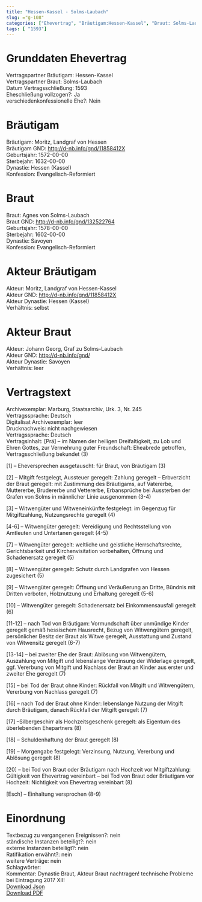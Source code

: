 ```yaml
---
title: "Hessen-Kassel - Solms-Laubach"
slug: ="g-108"
categories: ["Ehevertrag", "Bräutigam:Hessen-Kassel", "Braut: Solms-Laubach", "Eheschließung vollzogen?:Ja", "verschiedenkonfessionelle Ehe?:Nein", "Dynastie Bräutigam:Hessen (Kassel)", "Akteur Bräutigam:Moritz, Landgraf von Hessen-Kassel", "Akteur Braut:Johann Georg, Graf zu Solms-Laubach", "Textbezug?:nein", "Ständisch?:nein", "Ratifikation?:nein", "Sonstiges?:nein", "Bräutigam:Hessen-Kassel", "Braut: Solms-Laubach"]
tags: [ "1593"]
---
```

<!--more-->

# Grunddaten Ehevertrag

Vertragspartner Bräutigam: Hessen-Kassel<br>
Vertragspartner Braut: Solms-Laubach<br>
Datum Vertragsschließung: 1593<br>
Eheschließung vollzogen?: Ja<br>
verschiedenkonfessionelle Ehe?: Nein<br>
# Bräutigam

Bräutigam: Moritz, Landgraf von Hessen<br>
Bräutigam GND: http://d-nb.info/gnd/11858412X<br>
Geburtsjahr: 1572-00-00<br>
Sterbejahr: 1632-00-00<br>
Dynastie: Hessen (Kassel)<br>
Konfession: Evangelisch-Reformiert<br>
# Braut

Braut: Agnes von Solms-Laubach<br>
Braut GND: http://d-nb.info/gnd/132522764<br>
Geburtsjahr: 1578-00-00<br>
Sterbejahr: 1602-00-00<br>
Dynastie: Savoyen<br>
Konfession: Evangelisch-Reformiert<br>
# Akteur Bräutigam

Akteur: Moritz, Landgraf von Hessen-Kassel<br>
Akteur GND: http://d-nb.info/gnd/11858412X<br>
Akteur Dynastie: Hessen (Kassel)<br>
Verhältnis: selbst<br>
# Akteur Braut

Akteur: Johann Georg, Graf zu Solms-Laubach<br>
Akteur GND: http://d-nb.info/gnd/<br>
Akteur Dynastie: Savoyen<br>
Verhältnis: leer<br>
# Vertragstext

Archivexemplar: Marburg, Staatsarchiv, Urk. 3, Nr. 245<br>
Vertragssprache: Deutsch<br>
Digitalisat Archivexemplar: leer<br>
Drucknachweis: nicht nachgewiesen<br>
Vertragssprache: Deutsch<br>
Vertragsinhalt: [Prä] – im Namen der heiligen Dreifaltigkeit, zu Lob und Ehren Gottes, zur Vermehrung guter Freundschaft: Eheabrede getroffen, Vertragsschließung bekundet (3)

[1] – Eheversprechen ausgetauscht: für Braut, von Bräutigam (3)

[2] – Mitgift festgelegt, Aussteuer geregelt: Zahlung geregelt – Erbverzicht der Braut geregelt: mit Zustimmung des Bräutigams, auf Vatererbe, Muttererbe, Brudererbe und Vettererbe, Erbansprüche bei Aussterben der Grafen von Solms in männlicher Linie ausgenommen (3-4)

[3] – Witwengüter und Witweneinkünfte festgelegt: im Gegenzug für Mitgiftzahlung, Nutzungsrechte geregelt (4)

[4-6] – Witwengüter geregelt: Vereidigung und Rechtsstellung von Amtleuten und Untertanen geregelt (4-5)

[7] – Witwengüter geregelt: weltliche und geistliche Herrschaftsrechte, Gerichtsbarkeit und Kirchenvisitation vorbehalten, Öffnung und Schadenersatz geregelt (5)

[8] – Witwengüter geregelt: Schutz durch Landgrafen von Hessen zugesichert (5)

[9] – Witwengüter geregelt: Öffnung und Veräußerung an Dritte, Bündnis mit Dritten verboten, Holznutzung und Erhaltung geregelt (5-6)

[10] – Witwengüter geregelt: Schadenersatz bei Einkommensausfall geregelt (6)

[11-12] – nach Tod von Bräutigam: Vormundschaft über unmündige Kinder geregelt gemäß hessischem Hausrecht, Bezug von Witwengütern geregelt, persönlicher Besitz der Braut als Witwe geregelt, Ausstattung und Zustand von Witwensitz geregelt (6-7)

[13-14] – bei zweiter Ehe der Braut: Ablösung von Witwengütern, Auszahlung von Mitgift und lebenslange Verzinsung der Widerlage geregelt, ggf. Vererbung von Mitgift und Nachlass der Braut an Kinder aus erster und zweiter Ehe geregelt (7)

[15] – bei Tod der Braut ohne Kinder: Rückfall von Mitgift und Witwengütern, Vererbung von Nachlass geregelt (7)

[16] – nach Tod der Braut ohne Kinder: lebenslange Nutzung der Mitgift durch Bräutigam, danach Rückfall der Mitgift geregelt (7)

[17] –Silbergeschirr als Hochzeitsgeschenk geregelt: als Eigentum des überlebenden Ehepartners (8)

[18] – Schuldenhaftung der Braut geregelt (8)

[19] – Morgengabe festgelegt: Verzinsung, Nutzung, Vererbung und Ablösung geregelt (8)

[20] – bei Tod von Braut oder Bräutigam nach Hochzeit vor Mitgiftzahlung: Gültigkeit von Ehevertrag vereinbart – bei Tod von Braut oder Bräutigam vor Hochzeit: Nichtigkeit von Ehevertrag vereinbart (8)

[Esch] – Einhaltung versprochen (8-9)
<br>
# Einordnung

Textbezug zu vergangenen Ereignissen?: nein<br>
ständische Instanzen beteiligt?: nein<br>
externe Instanzen beteiligt?: nein<br>
Ratifikation erwähnt?: nein<br>
weitere Verträge: nein<br>
Schlagwörter: <br>
Kommentar: Dynastie Braut, Akteur Braut nachtragen! technische Probleme bei Eintragung 2017 XII!<br>
[Download Json](/vertraege/vertrag-108.json)<br>
[Download PDF](/vertraege/v69.pdf)